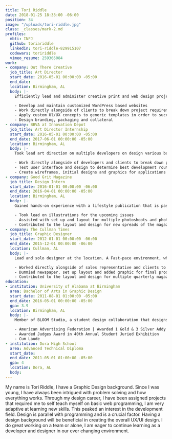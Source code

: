 ```yaml
---
title: Tori Riddle
date: 2018-01-25 18:33:00 -06:00
position: 34
image: "/uploads/tori-riddle.jpg"
class: _classes/mark-2.md
profiles:
  mbti: INFJ
  github: toriariddle
  linkedin: tori-riddle-829915107
  codewars: toririddle
  vimeo_resume: 259365084
work:
- company: Out There Creative
  job_title: Art Director
  start_date: 2016-05-01 00:00:00 -05:00
  end_date: 
  location: Birmingham, AL
  body: |-
    Efficiently lead and administer creative print and web design projects. Developed, rendered, and expanded art concepts throughout production of advertising campaigns:

    - Develop and maintain customized WordPress based websites
    - Work directly alongside of clients to break down project requirements and manage task creation
    - Apply custom Ul/UX concepts to generic templates in order to successfully satisfy customer requirements
    - Design branding, packaging and collateral
- company: BBVA at Innovation Depot
  job_title: Art Director Internship
  start_date: 2016-05-01 00:00:00 -05:00
  end_date: 2017-06-01 00:00:00 -05:00
  location: Birmingham, AL
  body: |-
    Took lead art direction on multiple developers on design various banking app designs. Fast-pace short internship that only consisted of 3 sprints.

    - Work directly alongside of developers and clients to break down project requirements and manage task creation
    - Test user interface and design to determine best development route
    - Create wireframes, initial designs and graphics for applications
- company: Good Grit Magazine
  job_title: Design Intern
  start_date: 2016-01-01 00:00:00 -06:00
  end_date: 2016-04-01 00:00:00 -05:00
  location: Birmingham, AL
  body: |-
    Gained hands-on experience with a lifestyle publication that is passionate about empowering people.  Collaborated directly with the creative department to break down tasks and determine the best way to tell the upcoming stories visually.

    - Took lead on illustrations for the upcoming issues
    - Assisted with set up and layout for multiple photoshoots and photographed several
    - Contributed to the layout and design for new spreads of the magazine.
- company: The Cullman Times
  job_title: Graphic Designer
  start_date: 2012-01-01 00:00:00 -06:00
  end_date: 2015-12-01 00:00:00 -06:00
  location: Cullman, AL
  body: |-
    Lead and solo designer at the location. A Fast-pace environment, where I had to meet production deadlines daily and work ahead of schedule.

    - Worked directly alongside of sales representative and clients to meet their ad criteria
    - Dummied newspaper, set up layout and added graphic for final productions daily
    - Contributed to the layout and design for multiple quarterly magazines
education:
- institution: University of Alabama at Birmingham
  area: Bachelor of Arts in Graphic Design
  start_date: 2011-08-01 01:00:00 -05:00
  end_date: 2016-05-01 00:00:00 -05:00
  gpa: 3.9
  location: Birmingham, AL
  body: |-
    Member of BLOOM Studio, a student design collaboration that designs for the good.

    - American Advertising Federation | Awarded 1 Gold & 3 Silver Addy's
    - Awarded Judges Award in 40th Annual Student Juried Exhibition
    - Cum Laude
- institution: Dora High School
  area: Advanced Technical Diploma
  start_date: 
  end_date: 2011-05-01 01:00:00 -05:00
  gpa: 4
  location: Dora, AL
  body: 
---
```


My name is Tori Riddle, I have a Graphic Design background. Since I was young, I have always been intrigued with problem solving and how everything works. Through my design career, I have been assigned projects that required me to self teach myself on basic web programming, I am very adaptive at learning new skills.  This peaked an interest in the development field. Design is parallel with programming and is a crucial factor. Having a design background will be beneficial in creating the overall UX/UI design. I do great working on a team or alone,  I am eager to continue learning as a developer and designer in our ever changing environment.